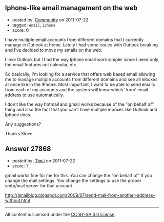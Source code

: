 ## Iphone-like email management on the web

- posted by: [Community](https://stackexchange.com/users/-1/-1-community) on 2011-07-22
- tagged: `email`, `iphone`
- score: 0

I have multiple email accounts from different domains that I currently manage in Outlook at home. Lately I had some issues with Outlook breaking and I've decided to move my emails on the web.

I love Outlook but I find the way Iphone email work simpler since I need only the email features not calendar, etc.

So basically, I'm looking for a service that offers web based email allowing me to manage multiple accounts from different domains and see all inboxes at once like in the IPhone. Most important, I want to be able to send emails from each of my accounts and the system will know which 'from' email address to use automatically.

I don't like the way hotmail and gmail works because of the "on behalf of" thing and also the fact that you can't have multiple inboxes like Outlook and Iphone does.

Any suggestions?

Thanks Steve



## Answer 27868

- posted by: [TimJ](https://stackexchange.com/users/-1/1172-timj) on 2011-07-22
- score: 1

gmail works fine for me for this.  You can change the "on behalf of" if you change the mail settings.  You change the settings to use the proper smtp/mail server for that account.

http://gmailblog.blogspot.com/2009/07/send-mail-from-another-address-without.html




---

All content is licensed under the [CC BY-SA 3.0 license](https://creativecommons.org/licenses/by-sa/3.0/).
